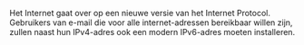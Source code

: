 
Het Internet gaat over op een nieuwe versie van het Internet Protocol.
Gebruikers van e-mail die voor alle internet-adressen bereikbaar willen zijn,
zullen naast hun IPv4-adres ook een modern IPv6-adres moeten installeren.
